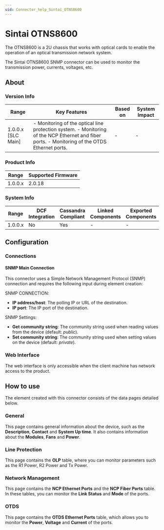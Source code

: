 ```yaml
---
uid: Connector_help_Sintai_OTNS8600
---
```


# Sintai OTNS8600

The OTNS8600 is a 2U chassis that works with optical cards to enable the operation of an optical transmission network system.

The Sintai OTNS8600 SNMP connector can be used to monitor the transmission power, currents, voltages, etc.

## About

### Version Info

| **Range**            | **Key Features**                                                                                                                                | **Based on** | **System Impact** |
|----------------------|-------------------------------------------------------------------------------------------------------------------------------------------------|--------------|-------------------|
| 1.0.0.x \[SLC Main\] | \- Monitoring of the optical line protection system. - Monitoring of the NCP Ethernet and fiber ports. - Monitoring of the OTDS Ethernet ports. | \-           | \-                |

### Product Info

| **Range** | **Supported Firmware** |
|-----------|------------------------|
| 1.0.0.x   | 2.0.18                 |

### System Info

| **Range** | **DCF Integration** | **Cassandra Compliant** | **Linked Components** | **Exported Components** |
|-----------|---------------------|-------------------------|-----------------------|-------------------------|
| 1.0.0.x   | No                  | Yes                     | \-                    | \-                      |

## Configuration

### Connections

#### SNMP Main Connection

This connector uses a Simple Network Management Protocol (SNMP) connection and requires the following input during element creation:

SNMP CONNECTION:

- **IP address/host**: The polling IP or URL of the destination.
- **IP port**: The IP port of the destination.

SNMP Settings:

- **Get community string**: The community string used when reading values from the device (default: *public*).
- **Set community string**: The community string used when setting values on the device (default: *private*).

### Web Interface

The web interface is only accessible when the client machine has network access to the product.

## How to use

The element created with this connector consists of the data pages detailed below.

### General

This page contains general information about the device, such as the **Description**, **Contact** and **System Up time**. It also contains information about the **Modules**, **Fans** and **Power**.

### Line Protection

This page contains the **OLP** table, where you can monitor parameters such as the R1 Power, R2 Power and Tx Power.

### Network Management

This page contains the **NCP Ethernet Ports** and the **NCP Fiber Ports** table. In these tables, you can monitor the **Link Status** and **Mode** of the ports.

### OTDS

This page contains the **OTDS Ethernet Ports** table, which allows you to monitor the **Power**, **Voltage** and **Current** of the ports.
